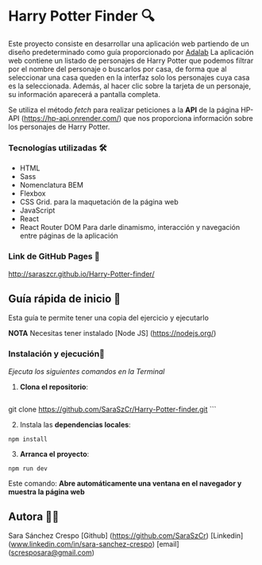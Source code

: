# Harry Potter Finder 🔍

Este proyecto consiste en desarrollar una aplicación web partiendo de un diseño predeterminado como guía proporcionado por [Adalab](https://adalab.es)
La aplicación web contiene un listado de personajes de Harry Potter que podemos filtrar por el nombre del personaje o buscarlos por casa, de forma que al seleccionar una casa queden en la interfaz solo los personajes cuya casa es la seleccionada.
Además, al hacer clic sobre la tarjeta de un personaje, su información aparecerá a pantalla completa.

Se utiliza el método _fetch_ para realizar peticiones a la **API** de la página HP-API (https://hp-api.onrender.com/) que nos proporciona información sobre los personajes de Harry Potter.

### Tecnologías utilizadas 🛠️

- HTML
- Sass
- Nomenclatura BEM
- Flexbox
- CSS Grid.
  para la maquetación de la página web
- JavaScript
- React
- React Router DOM
  Para darle dinamismo, interacción y navegación entre páginas de la aplicación

### Link de GitHub Pages 🔗

http://saraszcr.github.io/Harry-Potter-finder/

## Guía rápida de inicio 🚀

Esta guía te permite tener una copia del ejercicio y ejecutarlo

**NOTA** Necesitas tener instalado [Node JS] (https://nodejs.org/)

### Instalación y ejecución🐾

_Ejecuta los siguientes comandos en la Terminal_

1. **Clona el repositorio**:

   ````
 git clone https://github.com/SaraSzCr/Harry-Potter-finder.git ```

2. Instala las **dependencias locales**:

```
npm install
```

3. **Arranca el proyecto**:

```
npm run dev
```

Este comando: **Abre automáticamente una ventana en el navegador y muestra la página web**

## Autora 👩‍💻

Sara Sánchez Crespo
[Github] (https://github.com/SaraSzCr)
[Linkedin] (www.linkedin.com/in/sara-sanchez-crespo)
[email] (scresposara@gmail.com)
